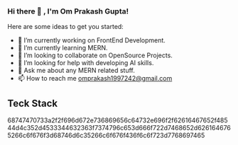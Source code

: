 ### Hi there 👋 , I'm Om Prakash Gupta!

<!-- 
**Omgupta12/Omgupta12** is a ✨ _special_ ✨ repository because its `README.md` (this file) appears on your GitHub profile. -->

Here are some ideas to get you started:

- 🔭 I’m currently working on FrontEnd Development.
- 🌱 I’m currently learning MERN.
- 👯 I’m looking to collaborate on OpenSource Projects.
- 🤔 I’m looking for help with developing AI skills.
- 💬 Ask me about any MERN related stuff.
- 📫 How to reach me omprakash1997242@gmail.com

## Teck Stack
68747470733a2f2f696d672e736869656c64732e696f2f62616467652f48544d4c352d4533344632363f7374796c653d666f722d7468652d6261646765266c6f676f3d68746d6c35266c6f676f436f6c6f723d7768697465
<img scr="https://user-images.githubusercontent.com/101566276/177001963-5e2bd516-8915-46e1-92d4-9272abbaf7ee.svg"/>


